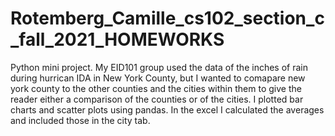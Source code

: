 # Rotemberg_Camille_cs102_section_c_fall_2021_HOMEWORKS
Python mini project. My EID101 group used the data of the inches of rain during hurrican IDA in New York County, but I wanted to comapare new york county to the other counties and the cities within them to give the reader either a comparison of the counties or of the cities. I plotted bar charts and scatter plots using pandas. In the excel I calculated the averages and included those in the city tab. 
